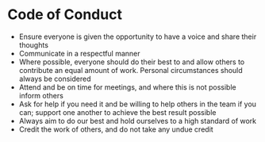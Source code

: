 <h1>Code of Conduct</h1>  

<ul>
<li>Ensure everyone is given the opportunity to have a voice and share their thoughts  
<li>Communicate in a respectful manner   
<li>Where possible, everyone should do their best to and allow others to contribute an equal amount of work. Personal circumstances should always be considered   
<li>Attend and be on time for meetings, and where this is not possible inform others   
<li>Ask for help if you need it and be willing to help others in the team if you can; support one another to achieve the best result possible   
<li>Always aim to do our best and hold ourselves to a high standard of work  
<li>Credit the work of others, and do not take any undue credit
</ul>